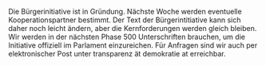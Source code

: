 Die Bürgerinitiative ist in Gründung. Nächste Woche werden eventuelle Kooperationspartner bestimmt. Der Text der Bürgerintitiative kann sich daher noch leicht ändern, aber die Kernforderungen werden gleich bleiben. Wir werden in der nächsten Phase 500 Unterschriften brauchen, um die Initiative offiziell im Parlament einzureichen. Für Anfragen sind wir auch per elektronischer Post unter transparenz ät demokratie at erreichbar.
